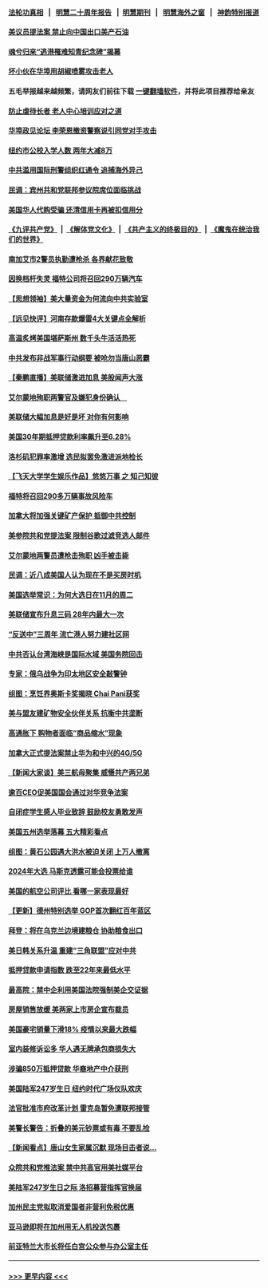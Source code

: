 #### [法轮功真相](https://github.com/gfw-breaker/truth/blob/master/README.md?t=0) &nbsp;&nbsp;|&nbsp;&nbsp; [明慧二十周年报告](https://github.com/gfw-breaker/mh-reports/blob/master/README.md?t=0) &nbsp;&nbsp;|&nbsp;&nbsp;[明慧期刊](https://github.com/gfw-breaker/mh-qikan) &nbsp;&nbsp;|&nbsp;&nbsp; [明慧海外之窗](https://github.com/gfw-breaker/mh-news/blob/master/README.md?t=0) &nbsp;&nbsp;|&nbsp;&nbsp; [神韵特别报道](https://github.com/gfw-breaker/mh-news/blob/master/shenyun.md?t=0)
#### [美议员提法案 禁止向中国出口美产石油](../pages/nsc412/n13760641.md?t=06161651) 
#### [魂兮归来“逃港罹难知青纪念碑”揭幕](../pages/nsc412/n13760732.md?t=06161651) 
#### [坏小伙在华埠用胡椒喷雾攻击老人](../pages/nsc412/n13760695.md?t=06161651) 
#### 五毛举报越来越频繁，请网友们前往下载 [一键翻墙软件](https://github.com/gfw-breaker/ssr-accounts)，并将此项目推荐给亲友
#### [防止虐待长者 老人中心培训应对之道](../pages/nsc412/n13760706.md?t=06161651) 
#### [华埠政见论坛 李荣恩撤资警察说引同党对手攻击](../pages/nsc412/n13760698.md?t=06161651) 
#### [纽约市公校入学人数 两年大减8万](../pages/nsc412/n13760689.md?t=06161651) 
#### [中共滥用国际刑警组织红通令 追捕海外异己](../pages/nsc412/n13760626.md?t=06161651) 
#### [民调：宾州共和党联邦参议院席位面临挑战](../pages/nsc412/n13760523.md?t=06161651) 
#### [美国华人代购受骗 还清信用卡再被扣信用分](../pages/nsc412/n13760578.md?t=06161651) 
#### [《九评共产党》](https://github.com/begood0513/9ping.md/blob/master/README.md) &nbsp;|&nbsp; [《解体党文化》](../../../../jtdwh.md/blob/master/README.md)  &nbsp;|&nbsp; [《共产主义的终极目的》](../../../../gczydzjmd.md/blob/master/README.md) &nbsp;|&nbsp; [《魔鬼在统治我们的世界》](../../../../mgztzwmdsj.md/blob/master/README.md) 
#### [南加艾市2警员执勤遭枪杀 各界献花致敬](../pages/nsc412/n13760556.md?t=06161651) 
#### [因换档杆失灵 福特公司将召回290万辆汽车](../pages/nsc412/n13760395.md?t=06161651) 
#### [【思想领袖】美大量资金为何流向中共实验室](../pages/nsc412/n13740268.md?t=06161651) 
#### [【远见快评】河南存款爆雷4大关键点全解析](../pages/nsc412/n13760437.md?t=06161651) 
#### [高温炙烤美国堪萨斯州 数千头牛活活热死](../pages/nsc412/n13760449.md?t=06161651) 
#### [中共发布非战军事行动纲要 被呛勿当唐山恶霸](../pages/nsc412/n13760399.md?t=06161651) 
#### [【秦鹏直播】美联储激进加息 美股闻声大涨](../pages/nsc412/n13760432.md?t=06161651) 
#### [艾尔蒙地殉职两警官及嫌犯身份确认　](../pages/nsc412/n13760459.md?t=06161651) 
#### [美联储大幅加息是好是坏 对你有何影响](../pages/nsc412/n13760393.md?t=06161651) 
#### [美国30年期抵押贷款利率飙升至6.28%](../pages/nsc412/n13760443.md?t=06161651) 
#### [洛杉矶犯罪率激增 选民拟罢免激进派地检长](../pages/nsc412/n13760376.md?t=06161651) 
#### [【飞天大学学生娱乐作品】​​悠悠万事 之 知己知彼](../pages/nsc412/n13760434.md?t=06161651) 
#### [福特将召回290多万辆事故风险车](../pages/nsc412/n13760438.md?t=06161651) 
#### [加拿大将加强关键矿产保护 抵御中共控制](../pages/nsc412/n13759677.md?t=06161651) 
#### [美参院共和党提法案 限制谷歌过滤竞选人邮件](../pages/nsc412/n13760312.md?t=06161651) 
#### [艾尔蒙地两警员遭枪击殉职 凶手被击毙](../pages/nsc412/n13760385.md?t=06161651) 
#### [民调：近八成美国人认为现在不是买房时机](../pages/nsc412/n13759972.md?t=06161651) 
#### [美国选举常识：为何大选日在11月的周二](../pages/nsc412/n13749593.md?t=06161651) 
#### [美联储宣布升息三码 28年内最大一次](../pages/nsc412/n13760351.md?t=06161651) 
#### [“反送中”三周年 流亡港人努力建社区网](../pages/nsc412/n13759085.md?t=06161651) 
#### [中共否认台湾海峡是国际水域 美国务院回击](../pages/nsc412/n13760335.md?t=06161651) 
#### [专家：俄乌战争为印太地区安全敲警钟](../pages/nsc412/n13760109.md?t=06161651) 
#### [组图：烹饪界奥斯卡奖揭晓 Chai Pani获奖](../pages/nsc412/n13760046.md?t=06161651) 
#### [美与盟友建矿物安全伙伴关系 抗衡中共垄断](../pages/nsc412/n13760282.md?t=06161651) 
#### [高通胀下 购物者面临“商品缩水”现象](../pages/nsc412/n13759815.md?t=06161651) 
#### [加拿大正式提法案禁止华为和中兴的4G/5G](../pages/nsc412/n13760311.md?t=06161651) 
#### [【新闻大家谈】美三航母聚集 威慑共产两兄弟](../pages/nsc412/n13759838.md?t=06161651) 
#### [逾百CEO促美国国会通过对华竞争法案](../pages/nsc412/n13760158.md?t=06161651) 
#### [自闭症学生感人毕业致辞 鼓励校友勇敢发声](../pages/nsc412/n13760236.md?t=06161651) 
#### [美国五州选举落幕 五大精彩看点](../pages/nsc412/n13760258.md?t=06161651) 
#### [组图：黄石公园遇大洪水被迫关闭 上万人撤离](../pages/nsc412/n13759794.md?t=06161651) 
#### [2024年大选 马斯克透露可能会投票给谁](../pages/nsc412/n13760191.md?t=06161651) 
#### [美国的航空公司评比 看哪一家表现最好](../pages/nsc412/n13760042.md?t=06161651) 
#### [【更新】德州特别选举 GOP首次翻红百年蓝区](../pages/nsc412/n13759641.md?t=06161651) 
#### [拜登：将在乌克兰边境建粮仓 协助粮食出口](../pages/nsc412/n13760008.md?t=06161651) 
#### [美日韩关系升温 重建“三角联盟”应对中共](../pages/nsc412/n13760016.md?t=06161651) 
#### [抵押贷款申请指数 跌至22年来最低水平](../pages/nsc412/n13760003.md?t=06161651) 
#### [最高院：禁中企利用美国法院强制美企交证据](../pages/nsc412/n13759827.md?t=06161651) 
#### [房屋销售放缓 美两家上市房企宣布裁员](../pages/nsc412/n13759740.md?t=06161651) 
#### [美国豪宅销量下滑18% 疫情以来最大跌幅](../pages/nsc412/n13759848.md?t=06161651) 
#### [室内装修诉讼多 华人遇无牌承包商损失大](../pages/nsc412/n13759882.md?t=06161651) 
#### [涉骗850万抵押贷款 华裔地产中介获刑](../pages/nsc412/n13759880.md?t=06161651) 
#### [美国陆军247岁生日 纽约时代广场仪队欢庆](../pages/nsc412/n13759860.md?t=06161651) 
#### [法官批准市府改革计划 雷克岛暂免遭联邦接管](../pages/nsc412/n13759878.md?t=06161651) 
#### [美警长警告：折叠的美元钞票或有毒 不要乱捡](../pages/nsc412/n13759820.md?t=06161651) 
#### [【新闻看点】唐山女生家属沉默 现场目击者说…](../pages/nsc412/n13759540.md?t=06161651) 
#### [众院共和党推法案 禁中共高官用美社媒平台](../pages/nsc412/n13759773.md?t=06161651) 
#### [美陆军247岁生日之际 洛招募营指挥官换届](../pages/nsc412/n13759816.md?t=06161651) 
#### [加州民主党拟取消爱国者非营利免税优惠](../pages/nsc412/n13759808.md?t=06161651) 
#### [亚马逊即将在加州用无人机投送包裹](../pages/nsc412/n13759796.md?t=06161651) 
#### [前亚特兰大市长将任白宫公众参与办公室主任](../pages/nsc412/n13759728.md?t=06161651) 

----
#### [ >>> 更早内容 <<< ](../indexes/nsc412-earlier.md)
